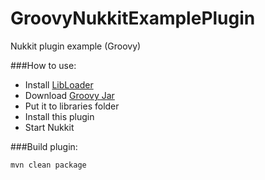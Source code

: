 # GroovyNukkitExamplePlugin
Nukkit plugin example (Groovy)

###How to use:
- Install [LibLoader](https://github.com/MPEServer/LibLoader)
- Download [Groovy Jar](https://mvnrepository.com/artifact/org.codehaus.groovy/groovy-all)
- Put it to libraries folder
- Install this plugin
- Start Nukkit


###Build plugin:
```
mvn clean package
```